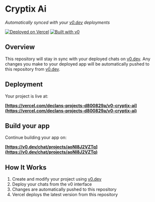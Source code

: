 # Cryptix Ai

*Automatically synced with your [v0.dev](https://v0.dev) deployments*

[![Deployed on Vercel](https://img.shields.io/badge/Deployed%20on-Vercel-black?style=for-the-badge&logo=vercel)](https://vercel.com/declans-projects-d800829a/v0-cryptix-ai)
[![Built with v0](https://img.shields.io/badge/Built%20with-v0.dev-black?style=for-the-badge)](https://v0.dev/chat/projects/aoNI8J2VZTq)

## Overview

This repository will stay in sync with your deployed chats on [v0.dev](https://v0.dev).
Any changes you make to your deployed app will be automatically pushed to this repository from [v0.dev](https://v0.dev).

## Deployment

Your project is live at:

**[https://vercel.com/declans-projects-d800829a/v0-cryptix-ai](https://vercel.com/declans-projects-d800829a/v0-cryptix-ai)**

## Build your app

Continue building your app on:

**[https://v0.dev/chat/projects/aoNI8J2VZTq](https://v0.dev/chat/projects/aoNI8J2VZTq)**

## How It Works

1. Create and modify your project using [v0.dev](https://v0.dev)
2. Deploy your chats from the v0 interface
3. Changes are automatically pushed to this repository
4. Vercel deploys the latest version from this repository